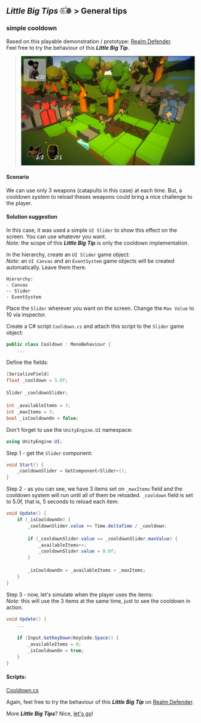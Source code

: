 ## _**Little Big Tips**_ ![Joystick](https://raw.githubusercontent.com/alissin/alissin.github.io/master/images/joystick.png) > General tips

### simple cooldown

Based on this playable demonstration / prototype: [Realm Defender](https://simmer.io/@alissin/realm-defender).<br/>
Feel free to try the behaviour of this _**Little Big Tip**_.

> ![Realm Defender](https://raw.githubusercontent.com/alissin/alissin.github.io/master/demonstration-projects/realm-defender.png)

#### Scenario
We can use only 3 weapons (catapults in this case) at each time. But, a cooldown system to reload theses weapons could bring a nice challenge to the player.

#### Solution suggestion
In this case, it was used a simple `UI Slider` to show this effect on the screen. You can use whatever you want.<br/>
_Note_: the scope of this _**Little Big Tip**_ is only the cooldown implementation.

In the hierarchy, create an `UI Slider` game object:<br/>
_Note_: an `UI Canvas` and an `EventSystem` game objects will be created automatically. Leave them there.

```
Hierarchy:
- Canvas
-- Slider
- EventSystem
```

Place the `Slider` wherever you want on the screen. Change the `Max Value` to 10 via inspector.

Create a C# script `Cooldown.cs` and attach this script to the `Slider` game object:

```csharp
public class Cooldown : MonoBehaviour {
    ...
```

Define the fields:

```csharp
[SerializeField]
float _cooldown = 5.0f;

Slider _cooldownSlider;

int _availableItems = 3;
int _maxItems = 3;
bool _isCooldownOn = false;
```

Don't forget to use the `UnityEngine.UI` namespace:

```csharp
using UnityEngine.UI;
```

Step 1 - get the `Slider` component:

```csharp
void Start() {
    _cooldownSlider = GetComponent<Slider>();
}
```

Step 2 - as you can see, we have 3 items set on `_maxItems` field and the cooldown system will run until all of them be reloaded. `_cooldown` field is set to 5.0f, that is, 5 seconds to reload each item:

```csharp
void Update() {
    if (_isCooldownOn) {
        _cooldownSlider.value += Time.deltaTime / _cooldown;

        if (_cooldownSlider.value >= _cooldownSlider.maxValue) {
            _availableItems++;
            _cooldownSlider.value = 0.0f;
        }

        _isCooldownOn = _availableItems < _maxItems;
    }
}
```

Step 3 - now, let's simulate when the player uses the items:<br/>
_Note:_ this will use the 3 items at the same time, just to see the cooldown in action.

```csharp
void Update() {
    ...

    if (Input.GetKeyDown(KeyCode.Space)) {
        _availableItems = 0;
        _isCooldownOn = true;
    }
}
```

#### Scripts:
[Cooldown.cs](./Cooldown.cs)

Again, feel free to try the behaviour of this _**Little Big Tip**_ on [Realm Defender](https://simmer.io/@alissin/realm-defender).

More _**Little Big Tips**_? Nice, [let's go](https://github.com/alissin/little-big-tips)!